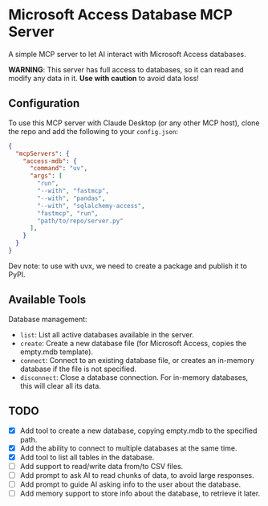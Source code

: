 # Microsoft Access Database MCP Server

A simple MCP server to let AI interact with Microsoft Access databases.

**WARNING**: This server has full access to databases, so it can read and modify any data in it. **Use with caution** to avoid data loss!


## Configuration

To use this MCP server with Claude Desktop (or any other MCP host), clone the repo and add the following to your `config.json`:

```json
{
  "mcpServers": {
    "access-mdb": {
      "command": "uv",
      "args": [
        "run",
        "--with", "fastmcp",
        "--with", "pandas",
        "--with", "sqlalchemy-access",
        "fastmcp", "run",
        "path/to/repo/server.py"
      ],
    }
  }
}
```

Dev note: to use with uvx, we need to create a package and publish it to PyPI.


## Available Tools

Database management:
- `list`: List all active databases available in the server.
- `create`: Create a new database file (for Microsoft Access, copies the empty.mdb template).
- `connect`: Connect to an existing database file, or creates an in-memory database if the file is not specified.
- `disconnect`: Close a database connection. For in-memory databases, this will clear all its data.


## TODO

- [x] Add tool to create a new database, copying empty.mdb to the specified path.
- [x] Add the ability to connect to multiple databases at the same time.
- [x] Add tool to list all tables in the database.
- [ ] Add support to read/write data from/to CSV files.
- [ ] Add prompt to ask AI to read chunks of data, to avoid large responses.
- [ ] Add prompt to guide AI asking info to the user about the database.
- [ ] Add memory support to store info about the database, to retrieve it later.
